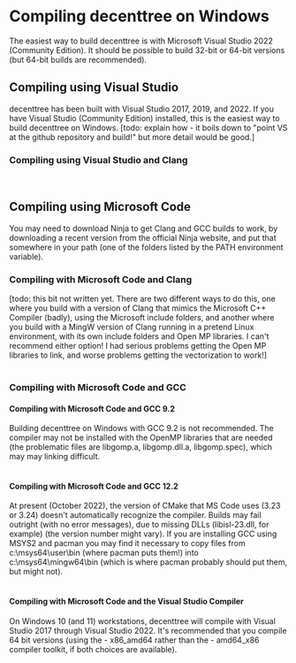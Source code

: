 <h1>Compiling decenttree on Windows</h1>
The easiest way to build decenttree is with Microsoft Visual Studio 2022 (Community Edition). It should be possible to build 32-bit or 64-bit versions (but 64-bit builds are recommended).

<h2>Compiling using Visual Studio</h2>
decenttree has been built with Visual Studio 2017, 2019, and 2022. If you have Visual Studio (Community Edition) installed, this is the easiest way to build decenttree on Windows. [todo: explain how - it boils down to "point VS at the github repository and build!" but more detail would be good.]
<h3>Compiling using Visual Studio and Clang</h3>
<br>

<h2>Compiling using Microsoft Code</h2>

You may need to download Ninja to get Clang and GCC builds to work, by downloading a recent version from the official Ninja website, and put that somewhere in your path (one of the folders listed by the PATH environment variable).

<h3>Compiling with Microsoft Code and Clang</h3>
[todo: this bit not written yet.  There are two different ways to do this, one where you build with a version of Clang that mimics the Microsoft C++ Compiler (badly), using the Microsoft include folders, and another where you build with a MingW version of Clang running in a pretend Linux environment, with its own include folders and Open MP libraries.  I can't 
recommend either option! I had serious problems getting the Open MP libraries to link, and worse problems getting the vectorization to work!]
<br><br>

<h3>Compiling with Microsoft Code and GCC</h3>
<h4>Compiling with Microsoft Code and GCC 9.2</h4>
Building decenttree on Windows with GCC 9.2 is not recommended.
The compiler may not be installed with the OpenMP libraries that are needed (the problematic files are libgomp.a, libgomp.dll.a, libgomp.spec), which may may linking difficult.
<br><br>
<h4>Compiling with Microsoft Code and GCC 12.2</h4>
At present (October 2022), the version of CMake that MS Code uses (3.23 or 3.24) doesn't automatically recognize the compiler.
Builds may fail outright (with no error messages), due to missing DLLs (libisl-23.dll, for example) (the version number might vary). If you are installing GCC using MSYS2 and pacman you may find it necessary to copy files from c:\msys64\user\bin (where pacman puts them!) into c:\msys64\mingw64\bin (which is where pacman probably should put them, but might not).
<br><br>
<h4>Compiling with Microsoft Code and the Visual Studio Compiler</h4>
On Windows 10 (and 11) workstations, decenttree will compile with Visual Studio 2017 through Visual Studio 2022.
It's recommended that you compile 64 bit versions (using the - x86_amd64 rather than the - amd64_x86 compiler toolkit, if both choices are available).


